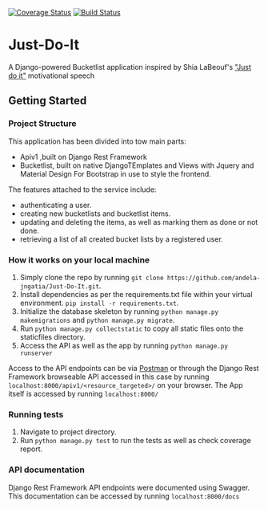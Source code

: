 [![Coverage Status](https://coveralls.io/repos/github/andela-jngatia/Just-Do-It/badge.svg?branch=develop)](https://coveralls.io/github/andela-jngatia/Just-Do-It?branch=develop)
[![Build Status](https://travis-ci.org/andela-jngatia/Just-Do-It.svg?branch=develop)](https://travis-ci.org/andela-jngatia/Just-Do-It)

# Just-Do-It
A Django-powered Bucketlist application inspired by Shia LaBeouf's ["Just do it"](https://youtu.be/ZXsQAXx_ao0) motivational speech


## Getting Started
### Project Structure

This application has been divided into tow main parts:
- Apiv1 ,built on Django Rest Framework
- Bucketlist, built on native DjangoTEmplates and Views with Jquery and Material Design For Bootstrap in use to style the frontend.


The features attached to the service include:
* authenticating a user.
* creating new bucketlists and bucketlist items.
* updating and deleting the items, as well as marking them as done or not done.
* retrieving a list of all created bucket lists by a registered user.

### How it works on your local machine
1. Simply clone the repo by running ```git clone https://github.com/andela-jngatia/Just-Do-It.git```.
2. Install dependencies as per the requirements.txt file within your virtual environment. ```pip install -r requirements.txt```.
3. Initialize the database skeleton by running ```python manage.py makemigrations``` and ```python manage.py migrate```.
4. Run ```python manage.py collectstatic``` to copy all static files onto the staticfiles directory.
5. Access the API as well as the app by running ```python manage.py runserver```

Access to the API endpoints can be via [Postman](https://www.getpostman.com/) or through the Django Rest Framework browseable API accessed in this case by running ```localhost:8000/apiv1/<resource_targeted>/``` on your browser.
The App itself is accessed by running ```localhost:8000/```

### Running tests
1. Navigate to project directory.
3. Run ```python manage.py test``` to run the tests as well as check coverage report.

### API documentation
Django Rest Framework API endpoints were documented using Swagger.
This documentation can be accessed by running ```localhost:8000/docs```
